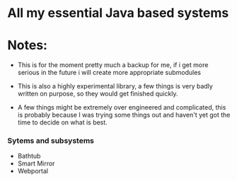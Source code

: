 # All my essential Java based systems

# Notes:

* This is for the moment pretty much a backup for me, if i
get more serious in the future i will create more appropriate submodules

* This is also a highly experimental library, a few things is very badly written on purpose, 
so they would get finished quickly.

* A few things might be extremely over engineered and complicated,
 this is probably because I was trying some things out and haven't yet got the time
 to decide on what is best.


### Sytems and subsystems

* Bathtub
* Smart Mirror
* Webportal